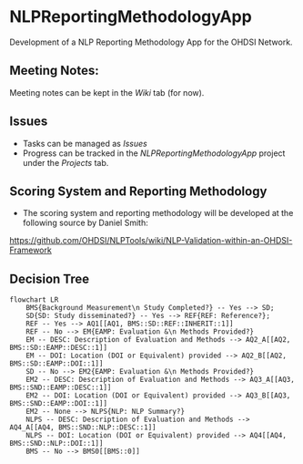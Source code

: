 # NLPReportingMethodologyApp
Development of a NLP Reporting Methodology App for the OHDSI Network.

## Meeting Notes:
Meeting notes can be kept in the _Wiki_ tab (for now).

## Issues
- Tasks can be managed as _Issues_
- Progress can be tracked in the _NLPReportingMethodologyApp_ project under the _Projects_ tab. 

## Scoring System and Reporting Methodology
- The scoring system and reporting methodology will be developed at the following source by Daniel Smith:

https://github.com/OHDSI/NLPTools/wiki/NLP-Validation-within-an-OHDSI-Framework

## Decision Tree
```mermaid
flowchart LR
    BMS{Background Measurement\n Study Completed?} -- Yes --> SD;
    SD{SD: Study disseminated?} -- Yes --> REF{REF: Reference?};
    REF -- Yes --> AQ1[[AQ1, BMS::SD::REF::INHERIT::1]]
    REF -- No --> EM{EAMP: Evaluation &\n Methods Provided?}
    EM -- DESC: Description of Evaluation and Methods --> AQ2_A[[AQ2, BMS::SD::EAMP::DESC::1]]
    EM -- DOI: Location (DOI or Equivalent) provided --> AQ2_B[[AQ2, BMS::SD::EAMP::DOI::1]]
    SD -- No --> EM2{EAMP: Evaluation &\n Methods Provided?}
    EM2 -- DESC: Description of Evaluation and Methods --> AQ3_A[[AQ3, BMS::SND::EAMP::DESC::1]]
    EM2 -- DOI: Location (DOI or Equivalent) provided --> AQ3_B[[AQ3, BMS::SND::EAMP::DOI::1]]
    EM2 -- None --> NLPS{NLP: NLP Summary?}
    NLPS -- DESC: Description of Evaluation and Methods --> AQ4_A[[AQ4, BMS::SND::NLP::DESC::1]]
    NLPS -- DOI: Location (DOI or Equivalent) provided --> AQ4[[AQ4, BMS::SND::NLP::DOI::1]]
    BMS -- No --> BMS0[[BMS::0]]
```
